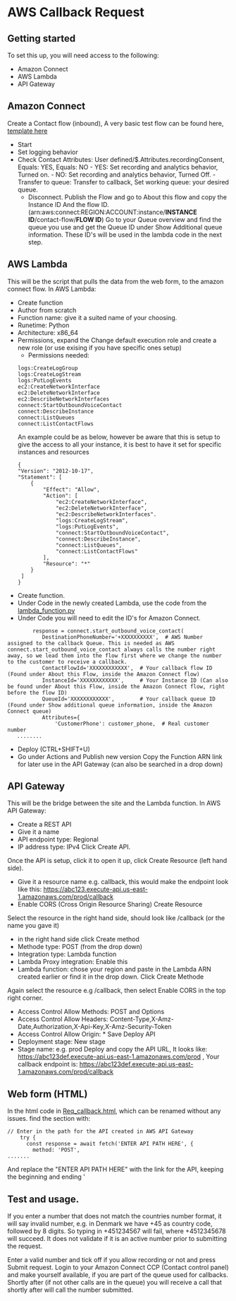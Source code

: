 # AWS Callback Request

## Getting started

To set this up, you will need access to the following: 
- Amazon Connect
- AWS Lambda
- API Gateway

## Amazon Connect
Create a Contact flow (inbound), 
A very basic test flow can be found here, [template here](https://gitlab.c0urier.net/denully/aws-callback-request/-/blob/main/Callback_Form.json)
 - Start
  - Set logging behavior
   - Check Contact Attributes: User defined/$.Attributes.recordingConsent, Equals: YES,  Equals: NO
    - YES: Set recording and analytics behavior, Turned on.
    - NO: Set recording and analytics behavior, Turned Off.
     -Transfer to queue:  Transfer to callback, Set working queue: your desired queue.
      - Disconnect.
Publish the Flow and go to About this flow and copy the Instance ID And the flow ID. 
(arn:aws:connect:REGION:ACCOUNT:instance/**INSTANCE ID**/contact-flow/**FLOW ID**)
Go to your Queue overview and find the queue you use and get the Queue ID under Show Additional queue information.
These ID's will be used in the lambda code in the next step.

## AWS Lambda

This will be the script that pulls the data from the web form, to the amazon connect flow.
In AWS Lambda:
 - Create function
 - Author from scratch
 - Function name: give it a suited name of your choosing.
 - Runetime: Python
 - Architecture: x86_64
 - Permissions, expand the Change default execution role and create a new role (or use exising if you have specific ones setup)
    - Permissions needed: 
    ```
    logs:CreateLogGroup
    logs:CreateLogStream
    logs:PutLogEvents
    ec2:CreateNetworkInterface
    ec2:DeleteNetworkInterface
    ec2:DescribeNetworkInterfaces
    connect:StartOutboundVoiceContact
    connect:DescribeInstance
    connect:ListQueues
    connect:ListContactFlows
    ```
    An example could be as below, however be aware that this is setup to give the access to all your instance, it is best to have it set for specific instances and resources
    ```
    {
    "Version": "2012-10-17",
    "Statement": [
        {
            "Effect": "Allow",
            "Action": [
                "ec2:CreateNetworkInterface",
                "ec2:DeleteNetworkInterface",
                "ec2:DescribeNetworkInterfaces".
                "logs:CreateLogStream",
                "logs:PutLogEvents",
                "connect:StartOutboundVoiceContact",
                "connect:DescribeInstance",
                "connect:ListQueues",
                "connect:ListContactFlows"
            ],
            "Resource": "*"
        }
     ]
    }
    ```
 - Create function.
 - Under Code in the newly created Lambda, use the code from the [lambda_function.py](https://gitlab.c0urier.net/denully/aws-callback-request/-/blob/main/lambda_function.py?ref_type=heads) 
 - Under Code you will need to edit the ID's for Amazon Connect.
 ```
         response = connect.start_outbound_voice_contact(
            DestinationPhoneNumber='+XXXXXXXXXX',  # AWS Number assigned to the callback Queue. This is needed as AWS connect.start_outbound_voice_contact always calls the number right away, so we lead them into the flow first where we change the number to the customer to receive a callback.
            ContactFlowId='XXXXXXXXXXXX',  # Your callback flow ID (Found under About this Flow, inside the Amazon Connect flow)
            InstanceId='XXXXXXXXXXXX',     # Your Instance ID (Can also be found under About this Flow, inside the Amazon Connect flow, right before the flow ID)
            QueueId='XXXXXXXXXXXX',        # Your callback queue ID (Found under Show additional queue information, inside the Amazon Connect queue)
            Attributes={
                'CustomerPhone': customer_phone,  # Real customer number
    ........
 ```
 - Deploy (CTRL+SHIFT+U)
 - Go under Actions and Publish new version
Copy the Function ARN link for later use in the API Gateway (can also be searched in a drop down)


## API Gateway

This will be the bridge between the site and the Lambda function.
In AWS API Gateway:
 - Create a REST API
 - Give it a name
 - API endpoint type: Regional
 - IP address type: IPv4
 Click Create API. 

 Once the API is setup, click it to open it up, click Create Resource (left hand side).
 - Give it a resource name e.g. callback, this would make the endpoint look like this: https://abc123.execute-api.us-east-1.amazonaws.com/prod/callback
 - Enable CORS (Cross Origin Resource Sharing)
 Create Resource

 Select the resource in the right hand side, should look like /callback (or the name you gave it)
 - in the right hand side click Create method
 - Methode type: POST (from the drop down)
 - Integration type: Lambda function
 - Lambda Proxy integration: Enable this
 - Lambda function: chose your region and paste in the Lambda ARN created earlier or find it in the drop down.
 Click Create Methode

Again select the resource e.g /callback, then select Enable CORS in the top right corner.
 - Access Control Allow Methods: POST and Options
 - Access Control Allow Headers: Content-Type,X-Amz-Date,Authorization,X-Api-Key,X-Amz-Security-Token
 - Access Control Allow Origin: *
Save
Deploy API
 - Deployment stage: New stage
 - Stage name: e.g. prod
Deploy and copy the API URL, It looks like: https://abc123def.execute-api.us-east-1.amazonaws.com/prod , Your callback endpoint is: https://abc123def.execute-api.us-east-1.amazonaws.com/prod/callback

## Web form (HTML)

In the html code in [Req_callback.html](https://gitlab.c0urier.net/denully/aws-callback-request/-/blob/main/Req_callback.html?ref_type=heads), which can be renamed without any issues.
find the section with: 
```
// Enter in the path for the API created in AWS API Gateway
    try {
      const response = await fetch('ENTER API PATH HERE', {
        method: 'POST',
.......
```
And replace the "ENTER API PATH HERE" with the link for the API, keeping the beginning and ending '

## Test and usage.

If you enter a number that does not match the countries number format, it will say invalid number, e.g. in Denmark we have +45 as country code, followed by 8 digits.
So typing in +451234567 will fail, where +4512345678 will succeed.  It does not validate if it is an active number prior to submitting the request.

Enter a valid number and tick off if you allow recording or not and press Submit request.
Login to your Amazon Connect CCP (Contact control panel) and make yourself available, if you are part of the queue used for callbacks.
Shortly after (if not other calls are in the queue) you will receive a call that shortly after will call the number submitted.
